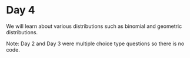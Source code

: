 # Day 4 
We will learn about various distributions such as binomial and geometric distributions.



Note:
Day 2 and Day 3 were multiple choice type questions so there is no code.

